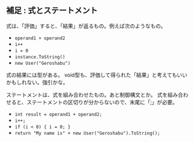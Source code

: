 ## 補足 : 式とステートメント

式は、「評価」すると、「結果」が返るもの。例えば次のようなもの。

* `operand1 + operand2`
* `i++`
* `i = 0`
* `instance.ToString()`
* `new User("Geroshabu")`

式の結果には型がある。
void型も、評価して得られた「結果」と考えてもいいかもしれない。強引かな。

ステートメントは、式を組み合わせたもの。あと制御構文とか。
式を組み合わせると、ステートメントの区切りが分からないので、末尾に「;」が必要。

* `int result = operand1 + operand2;`
* `i++;`
* `if (i < 0) { i = 0; }`
* `return "My name is" + new User("Geroshabu").ToString();`
